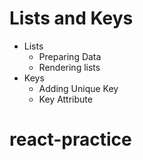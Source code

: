 # Lists and Keys

- Lists
  - Preparing Data
  - Rendering lists
- Keys
  - Adding Unique Key
  - Key Attribute
# react-practice
